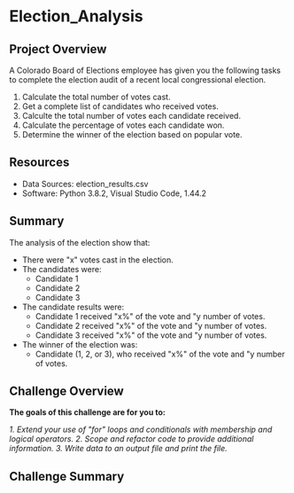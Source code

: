 # Election_Analysis

## Project Overview
A Colorado Board of Elections employee has given you the following tasks to complete the election audit of a recent local congressional election.

1. Calculate the total number of votes cast.
2. Get a complete list of candidates who received votes.
3. Calculte the total number of votes each candidate received.
4. Calculate the percentage of votes each candidate won.
5. Determine the winner of the election based on popular vote. 

## Resources
- Data Sources: election_results.csv
- Software: Python 3.8.2, Visual Studio Code, 1.44.2

## Summary
The analysis of the election show that:
- There were "x" votes cast in the election.
- The candidates were:
    - Candidate 1
    - Candidate 2
    - Candidate 3
- The candidate results were:
    - Candidate 1 received "x%" of the vote and "y number of votes.
    - Candidate 2 received "x%" of the vote and "y number of votes.
    - Candidate 3 received "x%" of the vote and "y number of votes.
- The winner of the election was:
    - Candidate (1, 2, or 3), who received "x%" of the vote and "y number of votes.
    
## Challenge Overview
**The goals of this challenge are for you to:**

*1. Extend your use of "for" loops and conditionals with membership and logical operators.
2. Scope and refactor code to provide additional information.
3. Write data to an output file and print the file.*

## Challenge Summary
